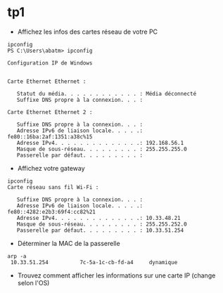 # tp1

- Affichez les infos des cartes réseau de votre PC
```
ipconfig
PS C:\Users\abatm> ipconfig

Configuration IP de Windows


Carte Ethernet Ethernet :

   Statut du média. . . . . . . . . . . . : Média déconnecté
   Suffixe DNS propre à la connexion. . . :

Carte Ethernet Ethernet 2 :

   Suffixe DNS propre à la connexion. . . :
   Adresse IPv6 de liaison locale. . . . .: fe80::16ba:2af:1351:a38c%15
   Adresse IPv4. . . . . . . . . . . . . .: 192.168.56.1
   Masque de sous-réseau. . . . . . . . . : 255.255.255.0
   Passerelle par défaut. . . . . . . . . :
```

- Affichez votre gateway
```
ipconfig
Carte réseau sans fil Wi-Fi :

   Suffixe DNS propre à la connexion. . . :
   Adresse IPv6 de liaison locale. . . . .: fe80::4282:e2b3:69f4:cc82%21
   Adresse IPv4. . . . . . . . . . . . . .: 10.33.48.21
   Masque de sous-réseau. . . . . . . . . : 255.255.252.0
   Passerelle par défaut. . . . . . . . . : 10.33.51.254
   ```

- Déterminer la MAC de la passerelle
```
arp -a
 10.33.51.254          7c-5a-1c-cb-fd-a4     dynamique
 ```
- Trouvez comment afficher les informations sur une carte IP (change selon l'OS)
```


